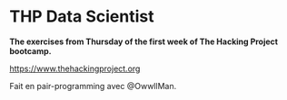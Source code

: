 # THP Data Scientist

**The exercises from Thursday of the first week of The Hacking Project bootcamp.**

https://www.thehackingproject.org

Fait en pair-programming avec @OwwllMan.
